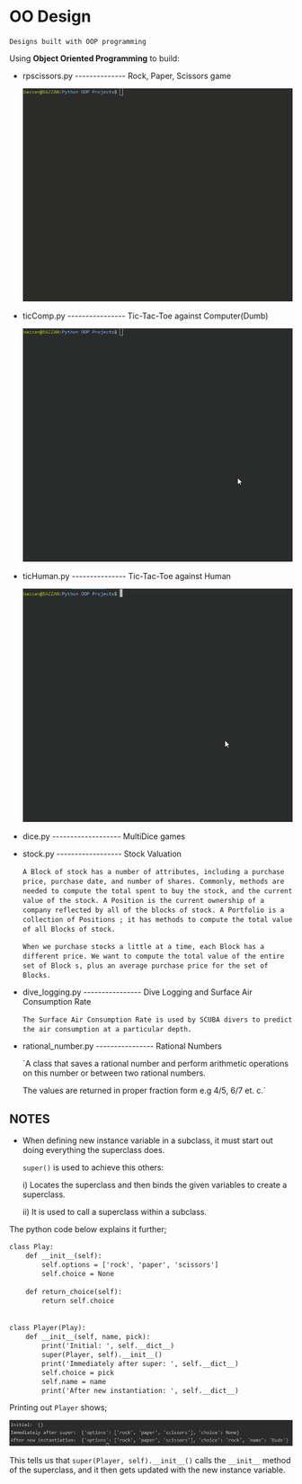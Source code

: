 
# OO Design

    Designs built with OOP programming
   
Using **Object Oriented Programming** to build:
    
- rpscissors.py -------------- Rock, Paper, Scissors game

    ![example](/assets/rps.gif)

- ticComp.py ---------------- Tic-Tac-Toe against Computer(Dumb)
    
    ![example](/assets/comp.gif)

- ticHuman.py --------------- Tic-Tac-Toe against Human
    
    ![example](/assets/human.gif)

- dice.py ------------------- MultiDice games

- stock.py ------------------ Stock Valuation 
    
    `A Block of stock has a number of attributes, including a purchase price, purchase date, and number of
    shares. Commonly, methods are needed to compute the total spent to buy the stock, and the current value
    of the stock. A Position is the current ownership of a company reflected by all of the blocks of stock. A
    Portfolio is a collection of Positions ; it has methods to compute the total value of all Blocks of stock.`
    
    `When we purchase stocks a little at a time, each Block has a different price. We want to compute the total
    value of the entire set of Block s, plus an average purchase price for the set of Blocks.`

- dive_logging.py ---------------- Dive Logging and Surface Air Consumption Rate
    
    `The Surface Air Consumption Rate is used by SCUBA divers to predict the air consumption at a particular depth.`

- rational_number.py ---------------- Rational Numbers

    `A class that saves a rational number and perform arithmetic operations on this number or between two rational numbers.
    
    The values are returned in proper fraction form e.g 4/5, 6/7 et. c.`

## NOTES

- When defining new instance variable in a subclass, it must start out doing everything the superclass does.
  
  `super()` is used to achieve this others:
  
  i) Locates the superclass and then binds the given variables to create a superclass.
  
  ii) It is used to call a superclass within a subclass.
 
 The python code below explains it further;

```pythonstub
class Play:
    def __init__(self):
        self.options = ['rock', 'paper', 'scissors']
        self.choice = None

    def return_choice(self):
        return self.choice


class Player(Play):
    def __init__(self, name, pick):
        print('Initial: ', self.__dict__)
        super(Player, self).__init__()
        print('Immediately after super: ', self.__dict__)
        self.choice = pick
        self.name = name
        print('After new instantiation: ', self.__dict__)
```

Printing out `Player` shows;

![Show-Picture](/assets/show-details.PNG)

This tells us that `super(Player, self).__init__()` calls the `__init__` method of the superclass, and it then gets updated with the new instance variable.
